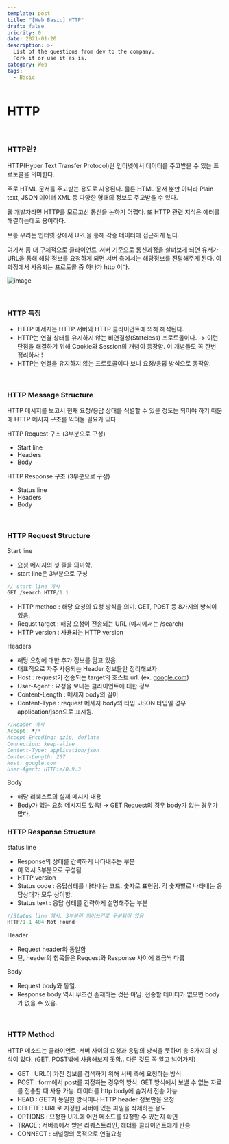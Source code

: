 ```yaml
---
template: post
title: "[Web Basic] HTTP"
draft: false
priority: 0
date: 2021-01-20
description: >-
  List of the questions from dev to the company.
  Fork it or use it as is.
category: Web
tags:
  - Basic
---
```


# HTTP

<br/>

### HTTP란?

HTTP(Hyper Text Transfer Protocol)란 인터넷에서 데이터를 주고받을 수 있는 프로토콜을 의미한다.

주로 HTML 문서를 주고받는 용도로 사용된다. 물론 HTML 문서 뿐만 아니라 Plain text, JSON 데이터 XML 등 다양한 형태의 정보도 주고받을 수 있다.

웹 개발자라면 HTTP를 모르고선 통신을 논하기 어렵다. 또 HTTP 관련 지식은 에러를 해결하는데도 용이하다.

보통 우리는 인터넷 상에서 URL을 통해 각종 데이터에 접근하게 된다.

여기서 좀 더 구체적으로 클라이언트-서버 기준으로 통신과정을 살펴보게 되면 유저가 URL을 통해 해당 정보를 요청하게 되면 서버 측에서는 해당정보를 전달해주게 된다. 이 과정에서 사용되는 프로토콜 중 하나가 http 이다.

![image](https://user-images.githubusercontent.com/57346455/117481800-722a4b00-af9e-11eb-9327-2e38be363231.png)

<br/>

### HTTP 특징

- HTTP 메세지는 HTTP 서버와 HTTP 클라이언트에 의해 해석된다.
- HTTP는 연결 상태를 유지하지 않는 비연결성(Stateless) 프로토콜이다. -> 이런 단점을 해결하기 위해 Cookie와 Session의 개념이 등장함. 이 개념들도 꼭 한번 정리하자 !
- HTTP는 연결을 유지하지 않는 프로토콜이다 보니 요청/응답 방식으로 동작함.

<br/>

### HTTP Message Structure

HTTP 메시지를 보고서 현재 요청/응답 상태를 식별할 수 있을 정도는 되어야 하기 때문에 HTTP 메시지 구조를 익혀둘 필요가 있다.

HTTP Request 구조 (3부분으로 구성)

- Start line
- Headers
- Body

HTTP Response 구조 (3부분으로 구성)

- Status line
- Headers
- Body

<br/>

### HTTP Request Structure

Start line

- 요청 메시지의 첫 줄을 의미함.
- start line은 3부분으로 구성

```java
// start line 예시
GET /search HTTP/1.1
```

- HTTP method : 해당 요청의 요청 방식을 의미. GET, POST 등 8가지의 방식이 있음.
- Requst target : 해당 요청이 전송되는 URL (예시에서는 /search)
- HTTP version : 사용되는 HTTP version

Headers

- 해당 요청에 대한 추가 정보를 담고 있음.
- 대표적으로 자주 사용되는 Header 정보들만 정리해보자
- Host : request가 전송되는 target의 호스트 url. (ex. [google.com](http://google.com))
- User-Agent : 요청을 보내는 클라이언트에 대한 정보
- Content-Length : 메세지 body의 길이
- Content-Type : request 메세지 body의 타입. JSON 타입일 경우 application/json으로 표시됨.

```verilog
//Header 예시
Accept: */*
Accept-Encoding: gzip, deflate
Connection: keep-alive
Content-Type: application/json
Content-Length: 257
Host: google.com
User-Agent: HTTPie/0.9.3
```

Body

- 해당 리퀘스트의 실제 메시지 내용
- Body가 없는 요청 메시지도 있음! → GET Request의 경우 body가 없는 경우가 많다.

### HTTP Response Structure

status line

- Response의 상태를 간략하게 나타내주는 부분
- 이 역시 3부분으로 구성됨
- HTTP version
- Status code : 응답상태를 나타내는 코드. 숫자로 표현됨. 각 숫자별로 나타내는 응답상태가 모두 상이함.
- Status text : 응답 상태를 간략하게 설명해주는 부분

```verilog
//Status line 예시. 3부분이 띄어쓰기로 구분되어 있음
HTTP/1.1 404 Not Found
```

Header

- Request header와 동일함
- 단, header의 항목들은 Request와 Response 사이에 조금씩 다름

Body

- Request body와 동일.
- Response body 역시 무조건 존재하는 것은 아님. 전송할 데이터가 없으면 body가 없을 수 있음.

<br/>

### HTTP Method

HTTP 메소드는 클라이언트-서버 사이의 요청과 응답의 방식을 뜻하며 총 8가지의 방식이 있다. (GET, POST밖에 사용해보지 못함.. 다른 것도 꼭 알고 넘어가자)

- GET : URL이 가진 정보를 검색하기 위해 서버 측에 요청하는 방식
- POST : form에서 post를 지정하는 경우의 방식. GET 방식에서 보낼 수 없는 자료를 전송할 때 사용 가능. 데이터를 http body에 숨겨서 전송 가능
- HEAD : GET과 동일한 방식이나 HTTP header 정보만을 요청
- DELETE : URL로 지정한 서버에 있는 파일을 삭제하는 용도
- OPTIONS : 요청한 URL에 어떤 메소드를 요청할 수 있는지 확인
- TRACE : 서버측에서 받은 리퀘스트라인, 헤더를 클라이언트에게 반송
- CONNECT : 터널링의 목적으로 연결요청

<br/>

<br/>